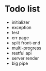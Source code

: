 # Todo list

* initializer
* exception
* test
* err page
* split front-end
* multi-progress
* restful api
* server render
* big pipe
